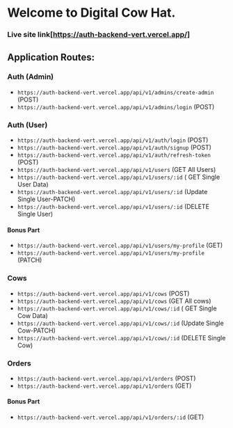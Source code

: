 # Welcome to Digital Cow Hat.

### Live site link[https://auth-backend-vert.vercel.app/]

## Application Routes:

### Auth (Admin)

- `https://auth-backend-vert.vercel.app/api/v1/admins/create-admin` (POST)
- `https://auth-backend-vert.vercel.app/api/v1/admins/login` (POST)

### Auth (User)

- `https://auth-backend-vert.vercel.app/api/v1/auth/login` (POST)
- `https://auth-backend-vert.vercel.app/api/v1/auth/signup` (POST)
- `https://auth-backend-vert.vercel.app/api/v1/auth/refresh-token` (POST)
- `https://auth-backend-vert.vercel.app/api/v1/users` (GET All Users)
- `https://auth-backend-vert.vercel.app/api/v1/users/:id` ( GET Single User Data)
- `https://auth-backend-vert.vercel.app/api/v1/users/:id` (Update Single User-PATCH)
- `https://auth-backend-vert.vercel.app/api/v1/users/:id` (DELETE Single User)

#### Bonus Part
- `https://auth-backend-vert.vercel.app/api/v1/users/my-profile` (GET)
- `https://auth-backend-vert.vercel.app/api/v1/users/my-profile` (PATCH)

### Cows

- `https://auth-backend-vert.vercel.app/api/v1/cows` (POST)
- `https://auth-backend-vert.vercel.app/api/v1/cows` (GET All cows)
- `https://auth-backend-vert.vercel.app/api/v1/cows/:id` ( GET Single Cow Data)
- `https://auth-backend-vert.vercel.app/api/v1/cows/:id` (Update Single Cow-PATCH)
- `https://auth-backend-vert.vercel.app/api/v1/cows/:id` (DELETE Single Cow)

### Orders

- `https://auth-backend-vert.vercel.app/api/v1/orders` (POST)
- `https://auth-backend-vert.vercel.app/api/v1/orders` (GET)

#### Bonus Part
- `https://auth-backend-vert.vercel.app/api/v1/orders/:id` (GET)